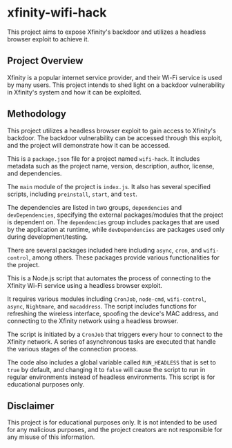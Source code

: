 # xfinity-wifi-hack
This project aims to expose Xfinity's backdoor and utilizes a headless browser exploit to achieve it.

## Project Overview
Xfinity is a popular internet service provider, and their Wi-Fi service is used by many users. This project intends to shed light on a backdoor vulnerability in Xfinity's system and how it can be exploited.

## Methodology
This project utilizes a headless browser exploit to gain access to Xfinity's backdoor. The backdoor vulnerability can be accessed through this exploit, and the project will demonstrate how it can be accessed.



This is a `package.json` file for a project named `wifi-hack`. It includes metadata such as the project name, version, description, author, license, and dependencies. 

The `main` module of the project is `index.js`. It also has several specified scripts, including `preinstall`, `start`, and `test`. 

The dependencies are listed in two groups, `dependencies` and `devDependencies`, specifying the external packages/modules that the project is dependent on. The `dependencies` group includes packages that are used by the application at runtime, while `devDependencies` are packages used only during development/testing. 

There are several packages included here including `async`, `cron`, and `wifi-control`, among others. These packages provide various functionalities for the project.


This is a Node.js script that automates the process of connecting to the Xfinity Wi-Fi service using a headless browser exploit. 

It requires various modules including `CronJob`, `node-cmd`, `wifi-control`, `async`, `Nightmare`, and `macaddress`. The script includes functions for refreshing the wireless interface, spoofing the device's MAC address, and connecting to the Xfinity network using a headless browser. 

The script is initiated by a `CronJob` that triggers every hour to connect to the Xfinity network. A series of asynchronous tasks are executed that handle the various stages of the connection process.

The code also includes a global variable called `RUN_HEADLESS` that is set to `true` by default, and changing it to `false` will cause the script to run in regular environments instead of headless environments. This script is for educational purposes only.







## Disclaimer
This project is for educational purposes only. It is not intended to be used for any malicious purposes, and the project creators are not responsible for any misuse of this information.
